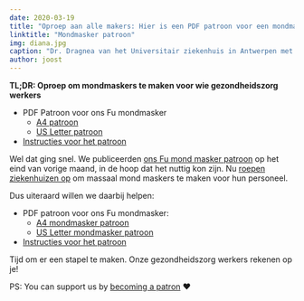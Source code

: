 ```yaml
---
date: 2020-03-19
title: "Oproep aan alle makers: Hier is een PDF patroon voor een mondmasker; Laten we samen aan de slag gaan"
linktitle: "Mondmasker patroon"
img: diana.jpg
caption: "Dr. Dragnea van het Universitair ziekenhuis in Antwerpen met een Fu mondmasker"
author: joost
---
```


<Note>

**TL;DR: Oproep om mondmaskers te maken voor wie gezondheidszorg werkers**

 - PDF Patroon voor ons Fu mondmasker
    - [A4 patroon](/fu-facemask-freesewing.org.a4.pdf)
    - [US Letter patroon](/fu-facemask-freesewing.org.letter.pdf)
 - [Instructies voor het patroon](/docs/patterns/fu/instructions/)

</Note>

<YouTube id='VcQ69_ANsRA' />

Wel dat ging snel. We publiceerden [ons Fu mond masker patroon](/designs/fu/) op het eind van vorige maand, in de hoop dat het nuttig kon zijn. Nu [roepen ziekenhuizen op](https://www.uza.be/mondmaskers) om massaal mond maskers te maken voor hun personeel.

Dus uiteraard willen we daarbij helpen:

 - PDF patroon voor ons Fu mondmasker:
   - [A4 mondmasker patroon](/fu-facemask-freesewing.org.a4.pdf)
   - [US Letter mondmasker patroon](/fu-facemask-freesewing.org.letter.pdf)
 - [Instructies voor het patroon](/docs/patterns/fu/instructions/)

Tijd om er een stapel te maken. Onze gezondheidszorg werkers rekenen op je!

<Note>

PS: You can support us by [becoming a patron](/patrons/join/) ❤️
</Note>


